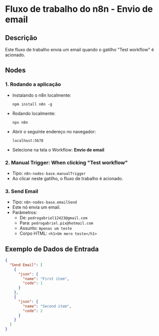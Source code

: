 # Fluxo de trabalho do n8n - Envio de email

## Descrição
Este fluxo de trabalho envia um email quando o gatilho "Test workflow" é acionado.

## Nodes

### 1. Rodando a aplicação

- Instalando o n8n localmente:

  `npm install n8n -g`

- Rodando localmente:

  `npx n8n`

- Abrir o seguinte endereço no navegador:

  `localhost:5678`

- Selecione na tela o Workflow: **Envio de email**

### 2. Manual Trigger: When clicking "Test workflow"
- Tipo: `n8n-nodes-base.manualTrigger`
- Ao clicar neste gatilho, o fluxo de trabalho é acionado.

### 3. Send Email
- Tipo: `n8n-nodes-base.emailSend`
- Este nó envia um email.
- Parâmetros:
  - De: `pedrogabriel12423@gmail.com`
  - Para: `pedrogabriel.pix@hotmail.com`
  - Assunto: `Apenas um teste`
  - Corpo HTML: `<h1>Um mero teste</h1>`
  
## Exemplo de Dados de Entrada
```json
{
  "Send Email": [
    {
      "json": {
        "name": "First item",
        "code": 1
      }
    },
    {
      "json": {
        "name": "Second item",
        "code": 2
      }
    }
  ]
}
